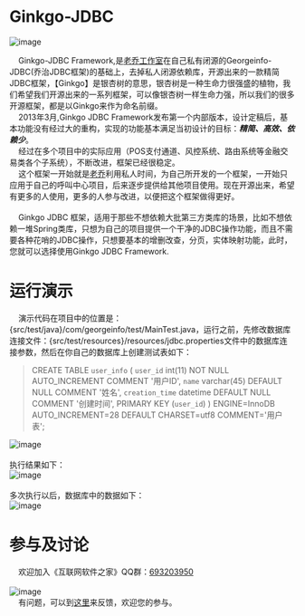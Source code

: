 # Ginkgo-JDBC
![image](https://raw.githubusercontent.com/georgeworld/georgeworld.github.com/master/ginkgo/jdbc/img/GinkgoJDBC-logo.png)<br>  

&nbsp;&nbsp;&nbsp;&nbsp;Ginkgo-JDBC Framework,是[老乔工作室](http://www.georgeinfo.com)在自己私有闭源的Georgeinfo-JDBC(乔治JDBC框架)的基础上，去掉私人闭源依赖库，开源出来的一款精简JDBC框架，【Ginkgo】是银杏树的意思，银杏树是一种生命力很强盛的植物，我们希望我们开源出来的一系列框架，可以像银杏树一样生命力强，所以我们的很多开源框架，都是以Ginkgo来作为命名前缀。<br>
&nbsp;&nbsp;&nbsp;&nbsp;2013年3月,Ginkgo JDBC Framework发布第一个内部版本，设计定稿后，基本功能没有经过大的重构，实现的功能基本满足当初设计的目标：***精简、高效、依赖少***。<br>
&nbsp;&nbsp;&nbsp;&nbsp;经过在多个项目中的实际应用（POS支付通道、风控系统、路由系统等金融交易类各个子系统），不断改进，框架已经很稳定。<br>
&nbsp;&nbsp;&nbsp;&nbsp;这个框架一开始就是[老乔](http://www.georgeinfo.com)利用私人时间，为自己所开发的一个框架，一开始只应用于自己的呼叫中心项目，后来逐步提供给其他项目使用。现在开源出来，希望有更多的人使用，更多的人参与改进，以便把这个框架做得更好。<br>  
&nbsp;&nbsp;&nbsp;&nbsp;Ginkgo JDBC 框架，适用于那些不想依赖大批第三方类库的场景，比如不想依赖一堆Spring类库，只想为自己的项目提供一个干净的JDBC操作功能，而且不需要各种花哨的JDBC操作，只想要基本的增删改查，分页，实体映射功能，此时，您就可以选择使用Ginkgo JDBC Framework.<br>
 
# 运行演示
&nbsp;&nbsp;&nbsp;&nbsp;演示代码在项目中的位置是：{src/test/java}/com/georgeinfo/test/MainTest.java，运行之前，先修改数据库连接文件：{src/test/resources}/resources/jdbc.properties文件中的数据库连接参数，然后在你自己的数据库上创建测试表如下：
> CREATE TABLE `user_info` (
    `user_id` int(11) NOT NULL AUTO_INCREMENT COMMENT '用户ID',
    `name` varchar(45) DEFAULT NULL COMMENT '姓名',
    `creation_time` datetime DEFAULT NULL COMMENT '创建时间',
    PRIMARY KEY (`user_id`)
  ) ENGINE=InnoDB AUTO_INCREMENT=28 DEFAULT CHARSET=utf8 COMMENT='用户表';

![image](https://raw.githubusercontent.com/georgeworld/georgeworld.github.com/master/ginkgo/jdbc/img/src-code.png)<br>  
执行结果如下：<br>
![image](https://raw.githubusercontent.com/georgeworld/georgeworld.github.com/master/ginkgo/jdbc/img/code.png)<br>  
多次执行以后，数据库中的数据如下：<br>
![image](https://raw.githubusercontent.com/georgeworld/georgeworld.github.com/master/ginkgo/jdbc/img/data-in-db.png)<br>  

# 参与及讨论
  &nbsp;&nbsp;&nbsp;&nbsp;欢迎加入《互联网软件之家》QQ群：[693203950](//shang.qq.com/wpa/qunwpa?idkey=61c4589ea5618ae46d063f94cbd9394de290dd39ef46fca059a4309b8c1d7874)<br>  
  ![image](https://raw.githubusercontent.com/georgeworld/georgeworld.github.com/master/gstudio/res/img/qq_group.png) <br> 
  &nbsp;&nbsp;&nbsp;&nbsp;有问题，可以到[这里](https://github.com/georgeworld/ginkgo-jdbc/issues)来反馈，欢迎您的参与。
